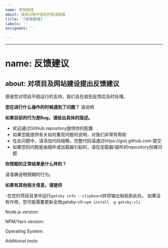 ```yaml
---
name: 使用报错
about: 使用过程中遇到的错误报备
title: '[使用报错] '
labels: ''
assignees: ''

---
```


---
# name: 反馈建议
about: 对项目及网站建设提出反馈建议
---

感谢您对项目平稳运行的支持，我们会在收到反馈后及时处理。


**您在进行什么操作的时候遇到了问题？**
请说明

**如果目前的行为是Bug，请给出具体的描述。**


- 欢迎通过GitHub repository提供你的配置
- 如果您能提供有关如何重现问题的说明，对我们非常有帮助
- 在此问题中，请添加代码缩略，完整代码请通过https://gist.github.com 提交
- 如果您的问题是由插件或加载器引起的，请在加载器/插件的repository创建问题

**你预期的正常结果是什么样的？**

请准确说明预期的行为。

**如果有其他相关信息，请提供**

-在您的项目目录中运行`gatsby info --clipboard`并将输出粘贴到此处。
如果没有作用，您可能需要更新全局gatsby-cli-`npm install -g gatsby-cli`

Node.js version:

NPM/Yarn version:

Operating System:

Additional tools:
